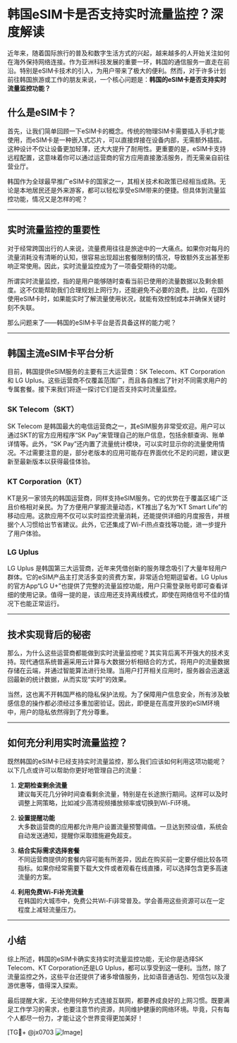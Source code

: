 # 韩国eSIM卡是否支持实时流量监控？深度解读

近年来，随着国际旅行的普及和数字生活方式的兴起，越来越多的人开始关注如何在海外保持网络连接。作为亚洲科技发展的重要一环，韩国的通信服务一直走在前沿。特别是eSIM卡技术的引入，为用户带来了极大的便利。然而，对于许多计划前往韩国旅游或工作的朋友来说，一个核心问题是：**韩国的eSIM卡是否支持实时流量监控功能？**

## 什么是eSIM卡？

首先，让我们简单回顾一下eSIM卡的概念。传统的物理SIM卡需要插入手机才能使用，而eSIM卡是一种嵌入式芯片，可以直接焊接在设备内部，无需额外插拔。这种设计不仅让设备更加轻薄，还大大提升了耐用性。更重要的是，eSIM卡支持远程配置，这意味着你可以通过运营商的官方应用直接激活服务，而无需亲自前往营业厅。

韩国作为全球最早推广eSIM卡的国家之一，其相关技术和政策已经相当成熟。无论是本地居民还是外来游客，都可以轻松享受eSIM带来的便捷。但具体到流量监控功能，情况又是怎样的呢？

---

## 实时流量监控的重要性

对于经常跨国出行的人来说，流量费用往往是旅途中的一大痛点。如果你对每月的流量消耗没有清晰的认知，很容易出现超出套餐限制的情况，导致额外支出甚至影响正常使用。因此，实时流量监控成为了一项备受期待的功能。

所谓实时流量监控，指的是用户能够随时查看当前已使用的流量数据以及剩余额度。这不仅能帮助我们合理规划上网行为，还能避免不必要的浪费。比如，在国外使用eSIM卡时，如果能实时了解流量使用状况，就能有效控制成本并确保关键时刻不失联。

那么问题来了——韩国的eSIM卡平台是否具备这样的能力呢？

---

## 韩国主流eSIM卡平台分析

目前，韩国提供eSIM服务的主要有三大运营商：SK Telecom、KT Corporation 和 LG Uplus。这些运营商不仅覆盖范围广，而且各自推出了针对不同需求用户的专属套餐。接下来我们将逐一探讨它们是否支持实时流量监控。

### SK Telecom（SKT）

SK Telecom 是韩国最大的电信运营商之一，其eSIM服务非常受欢迎。用户可以通过SKT的官方应用程序“SK Pay”来管理自己的账户信息，包括余额查询、账单详情等。此外，“SK Pay”还内置了流量统计模块，可以实时显示你的流量使用情况。不过需要注意的是，部分老版本的应用可能存在界面优化不足的问题，建议更新至最新版本以获得最佳体验。

### KT Corporation（KT）

KT是另一家领先的韩国运营商，同样支持eSIM服务。它的优势在于覆盖区域广泛且价格相对亲民。为了方便用户掌握流量动态，KT推出了名为“KT Smart Life”的移动应用。这款应用不仅可以实时监控流量消耗，还能提供详细的月度报告，并根据个人习惯给出节省建议。此外，它还集成了Wi-Fi热点查找等功能，进一步提升了用户体验。

### LG Uplus

LG Uplus 是韩国第三大运营商，近年来凭借创新的服务理念吸引了大量年轻用户群体。它的eSIM产品主打灵活多变的资费方案，非常适合短期逗留者。LG Uplus 的官方App“LG U+”也提供了完整的流量监控功能，用户只需登录账号即可查看详细的使用记录。值得一提的是，该应用还支持离线模式，即使在网络信号不佳的情况下也能正常运行。

---

## 技术实现背后的秘密

那么，为什么这些运营商都能做到实时流量监控呢？其实背后离不开强大的技术支持。现代通信系统普遍采用云计算与大数据分析相结合的方式，将用户的流量数据存储在云端，并通过智能算法进行处理。当用户打开相关应用时，服务器会迅速返回最新的统计数据，从而实现“实时”的效果。

当然，这也离不开韩国严格的隐私保护法规。为了保障用户信息安全，所有涉及敏感信息的操作都必须经过多重加密验证。因此，即便是在高度开放的eSIM环境中，用户的隐私依然得到了充分尊重。

---

## 如何充分利用实时流量监控？

既然韩国的eSIM卡已经支持实时流量监控，那么我们应该如何利用这项功能呢？以下几点或许可以帮助你更好地管理自己的流量：

1. **定期检查剩余流量**  
   建议每天花几分钟时间查看剩余流量，特别是在长途旅行期间。这样可以及时调整上网策略，比如减少高清视频播放频率或切换到Wi-Fi环境。

2. **设置提醒功能**  
   大多数运营商的应用都允许用户设置流量预警阈值。一旦达到预设值，系统会自动发送通知，提醒你采取措施避免超支。

3. **结合实际需求选择套餐**  
   不同运营商提供的套餐内容可能有所差异，因此在购买前一定要仔细比较各项指标。如果你经常需要下载大文件或者观看在线直播，可以选择包含更多高速流量的方案。

4. **利用免费Wi-Fi补充流量**  
   在韩国的大城市中，免费公共Wi-Fi非常普及。学会善用这些资源可以在一定程度上减轻流量压力。

---

## 小结

综上所述，韩国的eSIM卡确实支持实时流量监控功能，无论你是选择SK Telecom、KT Corporation还是LG Uplus，都可以享受到这一便利。当然，除了流量监控之外，这些平台还提供了诸多增值服务，比如语音通话包、短信包以及漫游优惠等，值得深入探索。

最后提醒大家，无论使用何种方式连接互联网，都要养成良好的上网习惯。既要满足工作学习的需求，也要注意节约资源，共同维护健康的网络环境。毕竟，只有每个人都尽一份力，才能让这个世界变得更加美好！

[TG💪+ @jx0703 ![Image](https://github.com/user-attachments/assets/dbca1d08-cadb-493c-b0ec-ad6f7a83f270)]